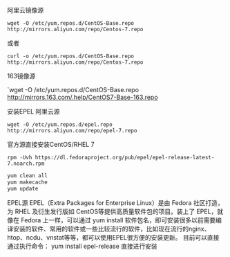 

阿里云镜像源

`wget -O /etc/yum.repos.d/CentOS-Base.repo http://mirrors.aliyun.com/repo/Centos-7.repo`

或者

`curl -o /etc/yum.repos.d/CentOS-Base.repo http://mirrors.aliyun.com/repo/Centos-7.repo`

163镜像源

`wget -O /etc/yum.repos.d/CentOS-Base.repo http://mirrors.163.com/.help/CentOS7-Base-163.repo

安装EPEL 阿里云源

`wget -O /etc/yum.repos.d/epel.repo http://mirrors.aliyun.com/repo/epel-7.repo`

官方源直接安装CentOS/RHEL 7

`rpm -Uvh https://dl.fedoraproject.org/pub/epel/epel-release-latest-7.noarch.rpm`

```bash
yum clean all 
yum makecache 
yum update
```


EPEL源
EPEL（Extra Packages for Enterprise Linux）是由 Fedora 社区打造，为 RHEL 及衍生发行版如 CentOS等提供高质量软件包的项目。装上了 EPEL，就像在 Fedora 上一样，可以通过 yum install 软件包名，即可安装很多以前需要编译安装的软件、常用的软件或一些比较流行的软件，比如现在流行的nginx、htop、ncdu、vnstat等等，都可以使用EPEL很方便的安装更新。
目前可以直接通过执行命令： yum install epel-release 直接进行安装
